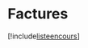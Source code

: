 # Factures

[!include[listeencours](factures.listeencours.autogen.md)]



























































































